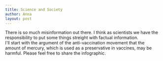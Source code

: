 ```yaml
---
title: Science and Society
author: Anna
layout: post
---
```

There is so much misinformation out there. I think as scientists we have the responsibility to put some things streight with factual information.  
I'll start with the argument of the anti-vaccination movement that the amount of mercury, which is used as a preservative in vaccines, may be harmful. Please feel free to share the infographic.   

<span class="image left"><img src="{{ 'assets/images/Mercury.png' | relative_url }}" alt="" /></span>